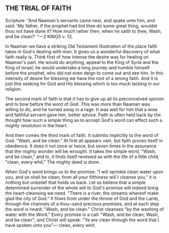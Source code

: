 ## THE TRIAL OF FAITH ##

Scripture: "And Naaman's servants came near, and spake unto him, and said: 'My father, if the prophet had bid thee do some great thing, wouldst thou not have done it? How much rather then, when he saith to thee, Wash, and be clean?' "—2 KINGS v. 13.



In Naaman we have a striking Old Testament illustration of the place faith takes in God's dealing with man. It gives us a wonderful discovery of what faith really is. Think first of how intense the desire was for healing on Naaman's part. He would do anything, appeal to the King of Syria and the King of Israel; he would undertake a long journey and humble himself before the prophet, who did not even deign to come out and see him. In this intensity of desire for blessing we have the root of a strong faith. And it is just this seeking for God and His blessing which is too much lacking in our religion.



The second mark of faith is that it has to give up all its preconceived opinion and to bow before the word of God. This was more than Naaman was willing to do, and he turned away in a rage. It was well for him that a wise and faithful servant gave him, better advice. Faith is often held back by the thought how such a simple thing as to accept God's word can effect such a mighty revolution in the heart.



And then comes the third mark of faith. It submits implicitly to the word of God: "Wash, and be clean." At first all appears vain, but faith proves itself in obedience. It does it not once or twice, but seven times in the assurance that the mighty wonder will be wrought. It takes the simple word, "Wash, and be clean," and lo, it finds itself renewed as with the life of a little child, "clean, every whit." The mighty deed is done.



When God's word brings us to the promise: "I will sprinkle clean water upon you, and ye shall be clean; from all your filthiness will I cleanse you," it is nothing but unbelief that holds us back. Let us believe that a simple determined surrender of the whole will to God's promise will indeed bring the heart-cleansing we need. "There is a river, the streams whereof make glad the city of God." It flows from under the throne of God and the Lamb, through the channels of a thou¬sand precious promises, and at each step the word is heard: "Wash, and be clean." Christ cleanses "by the washing of water with the Word." Every promise is a call: "Wash, and be clean; Wash, and be clean"; and Christ will speak: "Ye are clean through the word that I have spoken unto you"— clean, every whit.

